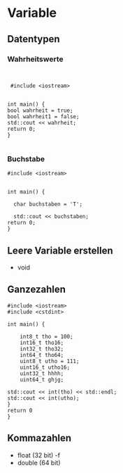 # Variable
## Datentypen
###  Wahrheitswerte
```


 #include <iostream>


int main() {
bool wahrheit = true;
bool wahrheit1 = false;
std::cout << wahrheit;
return 0;
}


```
### Buchstabe

```
#include <iostream>


int main() {

  char buchstaben = 'T';

  std::cout << buchstaben;
return 0;
}

```

## Leere Variable erstellen

* void

## Ganzezahlen

```
#include <iostream>
#include <cstdint>

int main() {

    int8_t tho = 100;
    int16_t tho16;
    int32_t tho32;
    int64_t tho64;
    uint8_t utho = 111;
    uint16_t utho16;
    uint32_t hhhh;
    uint64_t ghjg;

std::cout << int(tho) << std::endl;
std::cout << int(utho);
}
return 0
}
```
## Kommazahlen
* float (32 bit) -f
* double (64 bit)

